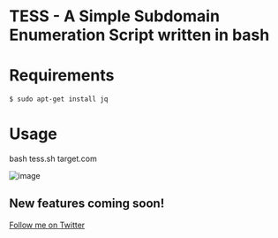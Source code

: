 # TESS - A Simple Subdomain Enumeration Script written in bash

#  Requirements
`$ sudo apt-get install jq`


# Usage
bash tess.sh target.com

![image](https://user-images.githubusercontent.com/39010717/83434079-70cfd480-a457-11ea-84ef-63787b1ac72e.png)





## New features coming soon!


[Follow me on Twitter](https://twitter.com/kush_sri_3541)
